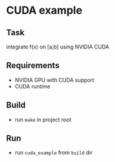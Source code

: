 # CUDA example

## Task

integrate f(x) on [a;b] using NVIDIA CUDA

## Requirements

* NVIDIA GPU with CUDA support
* CUDA runtime

## Build

* run `make` in project root

## Run

* run `cuda_example` from `build` dir

